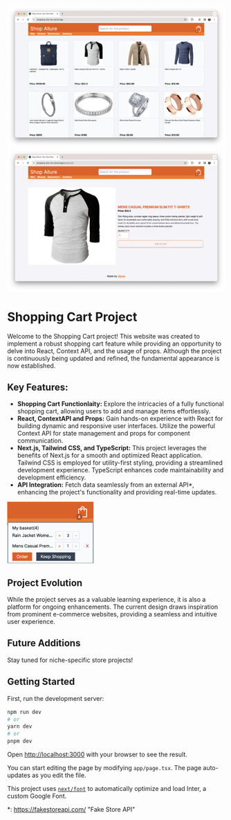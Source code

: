 <img src="./public/images/ss1.png" alt="Shopping web app homepage png" />
<img src="./public/images/ss2.png" alt="Shopping web app item png" />

# Shopping Cart Project
Welcome to the Shopping Cart project! This website was created to implement a robust shopping cart feature while providing an opportunity to delve into React, Context API, and the usage of props. Although the project is continuously being updated and refined, the fundamental appearance is now established.
## Key Features:
- **Shopping Cart Functionlaity:** Explore the intricacies of a fully functional shopping cart, allowing users to add and manage items effortlessly.
- **React, ContextAPI and Props:** Gain hands-on experience with React for building dynamic and responsive user interfaces. Utilize the powerful Context API for state management and props for component communication.
- **Next.js, Tailwind CSS, and TypeScript:** This project leverages the benefits of Next.js for a smooth and optimized React application. Tailwind CSS is employed for utility-first styling, providing a streamlined development experience. TypeScript enhances code maintainability and development efficiency.
- **API Integration:** Fetch data seamlessly from an external API*, enhancing the project's functionality and providing real-time updates.
<img width="200px" src="./public/images/ss4.png" alt="Shopping web app shopping cart and basket png">

## Project Evolution

While the project serves as a valuable learning experience, it is also a platform for ongoing enhancements. The current design draws inspiration from prominent e-commerce websites, providing a seamless and intuitive user experience.

## Future Additions

Stay tuned for niche-specific store projects!

## Getting Started
First, run the development server:

```bash
npm run dev
# or
yarn dev
# or
pnpm dev
```

Open [http://localhost:3000](http://localhost:3000) with your browser to see the result.

You can start editing the page by modifying `app/page.tsx`. The page auto-updates as you edit the file.

This project uses [`next/font`](https://nextjs.org/docs/basic-features/font-optimization) to automatically optimize and load Inter, a custom Google Font.

*: https://fakestoreapi.com/ "Fake Store API"
